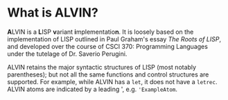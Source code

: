 # What is ALVIN?

**A**LVIN is a **L**ISP **v**ariant **i**mplementatio**n**. It is loosely based on the implementation of LISP outlined in Paul Graham's essay *The Roots of LISP*, and developed over the course of CSCI 370: Programming Languages under the tutelage of Dr. Saverio Perugini.

ALVIN retains the major syntactic structures of LISP (most notably parentheses); but not all the same functions and control structures are supported. For example, while ALVIN has a `let`, it does not have a `letrec`. ALVIN atoms are indicated by a leading ', e.g. `'ExampleAtom`. 
